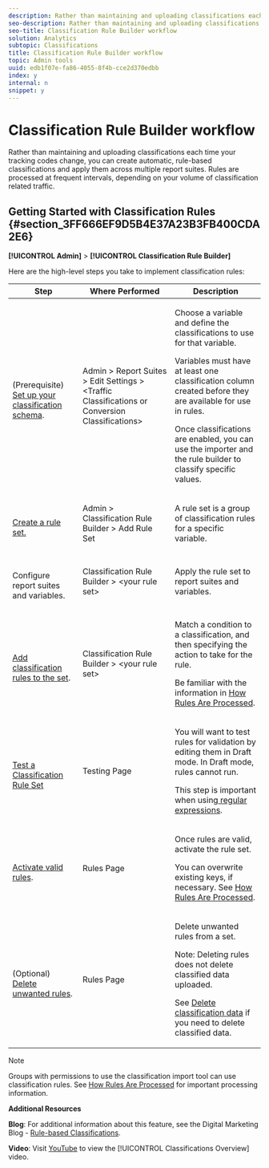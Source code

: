 ```yaml
---
description: Rather than maintaining and uploading classifications each time your tracking codes change, you can create automatic, rule-based classifications and apply them across multiple report suites. Rules are processed at frequent intervals, depending on your volume of classification related traffic.
seo-description: Rather than maintaining and uploading classifications each time your tracking codes change, you can create automatic, rule-based classifications and apply them across multiple report suites. Rules are processed at frequent intervals, depending on your volume of classification related traffic.
seo-title: Classification Rule Builder workflow
solution: Analytics
subtopic: Classifications
title: Classification Rule Builder workflow
topic: Admin tools
uuid: edb1f07e-fa86-4055-8f4b-cce2d370edbb
index: y
internal: n
snippet: y
---
```


# Classification Rule Builder workflow

Rather than maintaining and uploading classifications each time your tracking codes change, you can create automatic, rule-based classifications and apply them across multiple report suites. Rules are processed at frequent intervals, depending on your volume of classification related traffic.

## Getting Started with Classification Rules {#section_3FF666EF9D5B4E37A23B3FB400CDA2E6}

**[!UICONTROL Admin]** > **[!UICONTROL Classification Rule Builder]**

Here are the high-level steps you take to implement classification rules: 

<table id="table_DF3A0DFCA34C4A40BD7930E07FB28C00"> 
 <thead> 
  <tr> 
   <th colname="col01" class="entry"> Step </th> 
   <th colname="col02" class="entry"> Where Performed </th> 
   <th colname="col2" class="entry"> Description </th> 
  </tr> 
 </thead>
 <tbody> 
  <tr> 
   <td colname="col01"> <p style="text-align: center;"><img href="assets/step1_icon.png" id="image_2B9410A896C64591A852DD0FFE5CB1BA" /> </p> <p>(Prerequisite) <a href="https://marketing.adobe.com/resources/help/en_US/reference/?f=c_classifications" format="https" scope="external"> Set up your classification schema</a>. </p> </td> 
   <td colname="col02"> <span class="uicontrol"> Admin</span> &gt; <span class="uicontrol"> Report Suites</span> &gt; <span class="uicontrol"> Edit Settings</span> &gt; <span class="term"> &lt;Traffic Classifications or Conversion Classifications&gt;</span> </td> 
   <td colname="col2"> <p>Choose a variable and define the classifications to use for that variable. </p> <p>Variables must have at least one classification column created before they are available for use in rules. </p> <p> Once classifications are enabled, you can use the importer and the rule builder to classify specific values. </p> </td> 
  </tr> 
  <tr> 
   <td colname="col01"> <p style="text-align: center;"><img href="assets/step2_icon.png" id="image_D19C29A109C844E598E7343E89E92B88" /> </p> <p> <a href="../../../components/c-classifications2/crb/classification-rule-set.md#task_86F216DFD2534FA181E64ABDF306782B" format="dita" scope="local"> Create a rule set. </a> </p> </td> 
   <td colname="col02"> <p><span class="uicontrol"> Admin</span> &gt; <span class="uicontrol"> Classification Rule Builder</span> &gt; <span class="uicontrol"> Add Rule Set</span> </p> </td> 
   <td colname="col2"> <p>A rule set is a group of classification rules for a specific variable. </p> </td> 
  </tr> 
  <tr> 
   <td colname="col01"> <p style="text-align: center;"><img href="assets/step3_icon.png" id="image_EDD01A95F5D7427A9AA97EA713735083" /> </p> <p>Configure report suites and variables. </p> </td> 
   <td colname="col02"> <p><span class="uicontrol"> Classification Rule Builder</span> &gt; <span class="term"> &lt;your rule set&gt;</span> </p> </td> 
   <td colname="col2"> <p>Apply the rule set to report suites and variables. </p> </td> 
  </tr> 
  <tr> 
   <td colname="col01"> <p style="text-align: center;"><img href="assets/step4_icon.png" id="image_6F19EBE7EDAF458A86E529247D9ECCB1" /> </p> <p> <a href="../../../components/c-classifications2/crb/classification-quickstart-rules.md#concept_CF2F64BD96454FBFAA84638FC7DEA263" format="dita" scope="local"> Add classification rules to the set</a>. </p> </td> 
   <td colname="col02"> <p><span class="uicontrol"> Classification Rule Builder</span> &gt; <span class="term"> &lt;your rule set&gt;</span> </p> </td> 
   <td colname="col2"> <p>Match a condition to a classification, and then specifying the action to take for the rule. </p> <p>Be familiar with the information in <a href="../../../components/c-classifications2/crb/classification-quickstart-rules.md#concept_A67A23F523844D37898583C632DB9D25" format="dita" scope="local"> How Rules Are Processed</a>. </p> </td> 
  </tr> 
  <tr> 
   <td colname="col01"> <p style="text-align: center;"><img href="assets/step5_icon.png" id="image_061EB089A8EF4165B6A81CC645F2B43A" /> </p> <p><a href="../../../components/c-classifications2/crb/classification-quickstart-rules.md#task_618A1E7CC8664E728F312250E8367158" format="dita" scope="local"> Test a Classification Rule Set</a> </p> </td> 
   <td colname="col02"> <p> <span class="wintitle"> Testing</span> Page </p> </td> 
   <td colname="col2"> <p>You will want to test rules for validation by editing them in Draft mode. In Draft mode, rules cannot run. </p> <p> This step is important when using<a href="../../../components/c-classifications2/crb/classification-quickstart-rules.md#concept_8A63F9BCF9484963962E14E6286D312D" format="dita" scope="local"> regular expressions</a>. </p> </td> 
  </tr> 
  <tr> 
   <td colname="col01"> <p style="text-align: center;"><img href="assets/step6_icon.png" id="image_0F2AD6AE741D4B63A9B69CD1EBCCB8B1" /> </p> <p> <a href="../../../components/c-classifications2/crb/classification-rule-definitions.md#section_4A5BF384EEEE4994B6DC888339833529" format="dita" scope="local"> Activate valid rules</a>. </p> </td> 
   <td colname="col02"> <span class="wintitle"> Rules</span> Page </td> 
   <td colname="col2"> <p>Once rules are valid, activate the rule set. </p> <p>You can overwrite existing keys, if necessary. See <a href="../../../components/c-classifications2/crb/classification-quickstart-rules.md#concept_A67A23F523844D37898583C632DB9D25" format="dita" scope="local"> How Rules Are Processed</a>. </p> </td> 
  </tr> 
  <tr> 
   <td colname="col01"> <p style="text-align: center;"><img href="assets/step7_icon.png" id="image_89BFBE52C55044D08F27F9C0B6040F3F" /> </p> <p>(Optional) <a href="../../../components/c-classifications2/crb/classification-rule-definitions.md#section_4A5BF384EEEE4994B6DC888339833529" format="dita" scope="local"> Delete unwanted rules</a>. </p> </td> 
   <td colname="col02"> <p> <span class="wintitle"> Rules</span> Page </p> </td> 
   <td colname="col2"> <p>Delete unwanted rules from a set. </p> <p>Note:  Deleting rules does not delete classified data uploaded. </p> <p>See <a href="../../../components/c-classifications2/c-classifications-importer/t-delete-classification-data.md#task_105C3761180A4D21B8395730C39B5F89" format="dita" scope="local"> Delete classification data</a> if you need to delete classified data. </p> </td> 
  </tr> 
 </tbody> 
</table>

>[!NOTE]
>
>Groups with permissions to use the classification import tool can use classification rules. See [How Rules Are Processed](../../../components/c-classifications2/crb/classification-quickstart-rules.md#concept_A67A23F523844D37898583C632DB9D25) for important processing information.

**Additional Resources**

**Blog**: For additional information about this feature, see the Digital Marketing Blog - [Rule-based Classifications](http://blogs.adobe.com/digitalmarketing/analytics/rule-based-classifications-part-1-making-classifications-easier/?utm_source=feedburner&utm_medium=feed&utm_campaign=Feed%3A+AdobeDigitalMarketing+%28Adobe+Digital+Marketing+Blog%29).

**Video**: Visit [YouTube](https://www.youtube.com/watch?v=6laI5SBXY-I) to view the [!UICONTROL Classifications Overview] video. 
